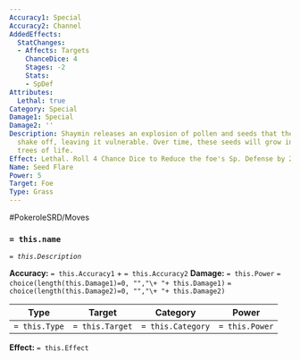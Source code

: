 ```yaml
---
Accuracy1: Special
Accuracy2: Channel
AddedEffects:
  StatChanges:
  - Affects: Targets
    ChanceDice: 4
    Stages: -2
    Stats:
    - SpDef
Attributes:
  Lethal: true
Category: Special
Damage1: Special
Damage2: ''
Description: Shaymin releases an explosion of pollen and seeds that the foe cannot
  shake off, leaving it vulnerable. Over time, these seeds will grow into gigantic
  trees of life.
Effect: Lethal. Roll 4 Chance Dice to Reduce the foe's Sp. Defense by 2.
Name: Seed Flare
Power: 5
Target: Foe
Type: Grass
---
```


#PokeroleSRD/Moves

### `= this.name`
*`= this.Description`*

**Accuracy:** `= this.Accuracy1` + `= this.Accuracy2`
**Damage:** `= this.Power` `= choice(length(this.Damage1)=0, "","\+ "+ this.Damage1)` `= choice(length(this.Damage2)=0, "","\+ "+ this.Damage2)`

| Type          | Target          | Category          | Power          |
| ------------- | --------------- | ----------------  | -------------- |
| `= this.Type` | `= this.Target` | `= this.Category` | `= this.Power` | 

**Effect:** `= this.Effect`